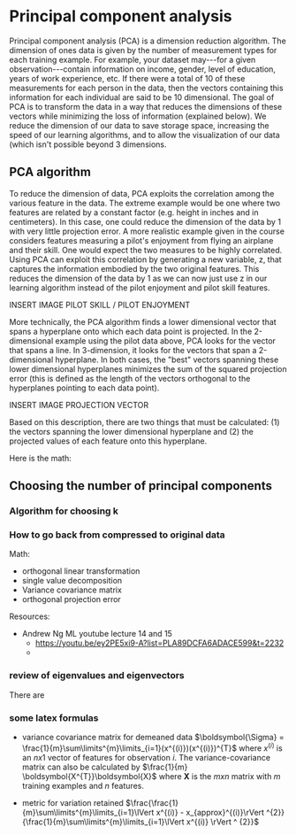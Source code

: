 
# Principal component analysis


<!--excerpt-->

Principal component analysis (PCA) is a dimension reduction algorithm. The dimension of ones data is given by the number of measurement types for each training example. For example, your dataset may---for a given observation---contain information on income, gender, level of education, years of work experience, etc. If there were a total of 10 of these measurements for each person in the data, then the vectors containing this information for each individual are said to be 10 dimensional. The goal of PCA is to transform the data in a way that reduces the dimensions of these vectors while minimizing the loss of information (explained below). We reduce the dimension of our data to save storage space, increasing the speed of our learning algorithms, and to allow the visualization of our data (which isn't possible beyond 3 dimensions.


## PCA algorithm
To reduce the dimension of data, PCA exploits the correlation among the various feature in the data. The extreme example would be one where two features are related by a constant factor (e.g. height in inches and in centimeters). In this case, one could reduce the dimension of the data by 1 with very little projection error. A more realistic example given in the course considers features measuring a pilot's enjoyment from flying an airplane and their skill. One would expect the two measures to be highly correlated. Using PCA can exploit this correlation by generating a new variable, z, that captures the information embodied by the two original features. This reduces the dimension of the data by 1 as we can now just use z in our learning algorithm instead of the pilot enjoyment and pilot skill features.

INSERT IMAGE PILOT SKILL / PILOT ENJOYMENT

More technically, the PCA algorithm finds a lower dimensional vector that spans a hyperplane onto which each data point is projected. In the 2-dimensional example using the pilot data above, PCA looks for the vector that spans a line. In 3-dimension, it looks for the vectors that span a 2-dimensional hyperplane. In both cases, the "best" vectors spanning these lower dimensional hyperplanes minimizes the sum of the squared projection error (this is defined as the length of the vectors orthogonal to the hyperplanes pointing to each data point).

INSERT IMAGE PROJECTION VECTOR


Based on this description, there are two things that must be calculated: (1) the vectors spanning the lower dimensional hyperplane and (2) the projected values of each feature onto this hyperplane.

Here is the math:




## Choosing the number of principal components
### Algorithm for choosing k

### How to go back from compressed to original data

Math:
* orthogonal linear transformation
* single value decomposition
* Variance covariance matrix
* orthogonal projection error

Resources:
* Andrew Ng ML youtube lecture 14 and 15
    - https://youtu.be/ey2PE5xi9-A?list=PLA89DCFA6ADACE599&t=2232
    - 


### review of eigenvalues and eigenvectors

There are



### some latex formulas
* variance covariance matrix for demeaned data
$\boldsymbol{\Sigma} = \frac{1}{m}\sum\limits^{m}\limits_{i=1}(x^{(i)})(x^{(i)})^{T}$ where $x^{(i)}$ is an $nx1$ vector of features for observation $i$. The variance-covariance matrix can also be calculated by $\frac{1}{m} \boldsymbol{X^{T}}\boldsymbol{X}$ where $\boldsymbol{X}$ is the $mxn$ matrix with $m$ training examples and $n$ features.

* metric for variation retained
$\frac{\frac{1}{m}\sum\limits^{m}\limits_{i=1}\lVert x^{(i)} - x_{approx}^{(i)}\rVert ^{2}}{\frac{1}{m}\sum\limits^{m}\limits_{i=1}\lVert x^{(i)} \rVert ^ {2}}$